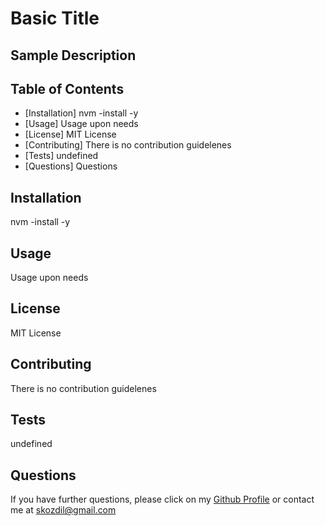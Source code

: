 # Basic Title 

## Sample Description

## Table of Contents

* [Installation] nvm -install -y
* [Usage] Usage upon needs
* [License] MIT License
* [Contributing] There is no contribution guidelenes
* [Tests] undefined
* [Questions] Questions


## Installation
nvm -install -y
## Usage 
Usage upon needs
## License
MIT License
## Contributing
There is no contribution guidelenes
## Tests
undefined
## Questions
If you have further questions, please click on my <a href='https://www.github.com/ozdikazim'>Github Profile</a> or contact me at <a mailto='skozdil@gmail.com'>skozdil@gmail.com</a> 